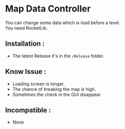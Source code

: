 # Map Data Controller
 You can change some data which is load before a level.    
 You need RocketLib.

## Installation :
 * The latest Release it's in the `/Release` folder.

## Know Issue :
 * Loading screen is longer.
 * The chance of breaking the map is high.
 * Sometimes the check in the GUI disappear

 ## Incompatible :
 * None